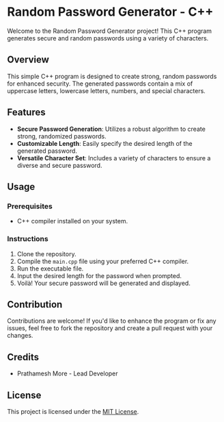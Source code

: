 # Random Password Generator - C++

Welcome to the Random Password Generator project! This C++ program generates secure and random passwords using a variety of characters.

## Overview

This simple C++ program is designed to create strong, random passwords for enhanced security. The generated passwords contain a mix of uppercase letters, lowercase letters, numbers, and special characters.

## Features

- **Secure Password Generation**: Utilizes a robust algorithm to create strong, randomized passwords.
- **Customizable Length**: Easily specify the desired length of the generated password.
- **Versatile Character Set**: Includes a variety of characters to ensure a diverse and secure password.

## Usage

### Prerequisites
- C++ compiler installed on your system.

### Instructions
1. Clone the repository.
2. Compile the `main.cpp` file using your preferred C++ compiler.
3. Run the executable file.
4. Input the desired length for the password when prompted.
5. Voilà! Your secure password will be generated and displayed.

## Contribution

Contributions are welcome! If you'd like to enhance the program or fix any issues, feel free to fork the repository and create a pull request with your changes.

## Credits

- Prathamesh More - Lead Developer

## License

This project is licensed under the [MIT License](LICENSE).
